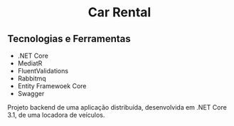 <h1 align="center">
Car Rental</h1>

## Tecnologias e Ferramentas

- .NET Core
- MediatR
- FluentValidations
- Rabbitmq
- Entity Framewoek Core
- Swagger

Projeto backend de uma aplicação distribuída, desenvolvida em .NET Core 3.1, de uma locadora de veículos.
